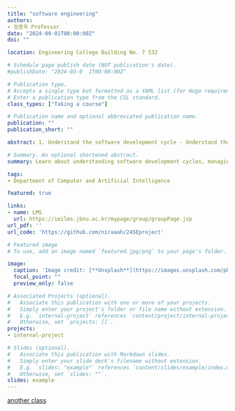 ```yaml
---
title: "software engineering"
authors:
- 정종욱 Professor
date: "2024-09-01T00:00:00Z"
doi: ""

location: Engineering College Building No. 7 532

# Schedule page publish date (NOT publication's date).
#publishDate: "2024-03-0  1T00:00:00Z"

# Publication type.
# Accepts a single type but formatted as a YAML list (for Hugo requirements).
# Enter a publication type from the CSL standard.
class_types: ["Taking a course"]

# Publication name and optional abbreviated publication name.
publication: ""
publication_short: ""

abstract: 1. Understand the software development cycle - Understand the software development cycle and engineering approach, and comprehensively learn the requirements analysis, design, implementation, testing, deployment and maintenance steps. 2. Software Requirements Management - Learn the techniques for collecting, analyzing, documenting, tracking and managing requirements to understand the importance of defining efficient and clear requirements and apply them to real projects. 3. Software Design Techniques - Learn about the various techniques and principles of software design, understand the importance of software architecture and the impact of correct design decisions on the entire development process. 4. Software Test - Learn test techniques and strategies to improve software quality, such as test techniques, test case making, error tracking and correcting, and improve test performance on real projects. 5. Software Project Management - By acquiring software project management skills such as project planning, schedule management, risk management, and team collaboration, it aims to complete the project successfully. 6. Practical Software Project Experience - Students gain actual software development experience through team projects and improve collaboration skills and problem solving skills required in the field.

# Summary. An optional shortened abstract.
summary: Learn about understanding software development cycles, managing software requirements, designing software, testing software, and managing software projects and experience practical software projects.

tags:
- Department of Computer and Artificial Intelligence

featured: true

links:
- name: LMS
  url: https://ieilms.jbnu.ac.kr/mypage/group/groupPage.jsp
url_pdf: ''
url_code: 'https://github.com/niraaah/24SEproject'

# Featured image
# To use, add an image named `featured.jpg/png` to your page's folder.

image:
  caption: 'Image credit: [**Unsplash**](https://images.unsplash.com/photo-1581090698603-a8a626ffdc14?q=80&w=2670&auto=format&fit=crop&ixlib=rb-4.0.3&ixid=M3wxMjA3fDB8MHxwaG90by1wYWdlfHx8fGVufDB8fHx8fA%3D%3D)'
  focal_point: ""
  preview_only: false

# Associated Projects (optional).
#   Associate this publication with one or more of your projects.
#   Simply enter your project's folder or file name without extension.
#   E.g. `internal-project` references `content/project/internal-project/index.md`.
#   Otherwise, set `projects: []`.
projects:
- internal-project

# Slides (optional).
#   Associate this publication with Markdown slides.
#   Simply enter your slide deck's filename without extension.
#   E.g. `slides: "example"` references `content/slides/example/index.md`.
#   Otherwise, set `slides: ""`.
slides: example
---
```


[another class](/publication/webser/)
